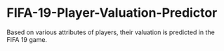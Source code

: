 # FIFA-19-Player-Valuation-Predictor
Based on various attributes of players, their valuation is predicted in the FIFA 19 game.
